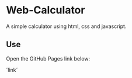 # Web-Calculator
A simple calculator using html, css and javascript.

## Use
Open the GitHub Pages link below:

´link´

